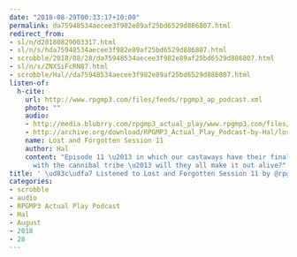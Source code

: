```yaml
---
date: "2018-08-29T00:33:17+10:00"
permalink: da75948534aecee3f982e89af25bd6529d886807.html
redirect_from:
- sl/n/d20180829003317.html
- sl/n/s/hda75948534aecee3f982e89af25bd6529d886807.html
- scrobble/2018/08/28/da75948534aecee3f982e89af25bd6529d886807.html
- sl/n/s/ZNXSiFcRN87.html
- scrobble/Hal//da75948534aecee3f982e89af25bd6529d886807.html
listen-of:
  h-cite:
    url: http://www.rpgmp3.com/files/feeds/rpgmp3_ap_podcast.xml
    photo: ""
    audio:
    - http://media.blubrry.com/rpgmp3_actual_play/www.rpgmp3.com/files/game_recordings/Sugar_Fuelled_Gamers/lost_and_forgotten_session_11.mp3
    - http://archive.org/download/RPGMP3_Actual_Play_Podcast-by-Hal/lost_and_forgotten_session_11.mp3
    name: Lost and Forgotten Session 11
    author: Hal
    content: "Episode 11 \u2013 in which our castaways have their final grand melee
      with the cannibal tribe \u2013 will they all make it out alive?"
title: ' \ud83c\udfa7 Listened to Lost and Forgotten Session 11 by @rpgmp3 From #RPGMP3ActualPlayPodcast'
categories:
- scrobble
- audio
- RPGMP3 Actual Play Podcast
- Hal
- August
- 2018
- 28
---
```

